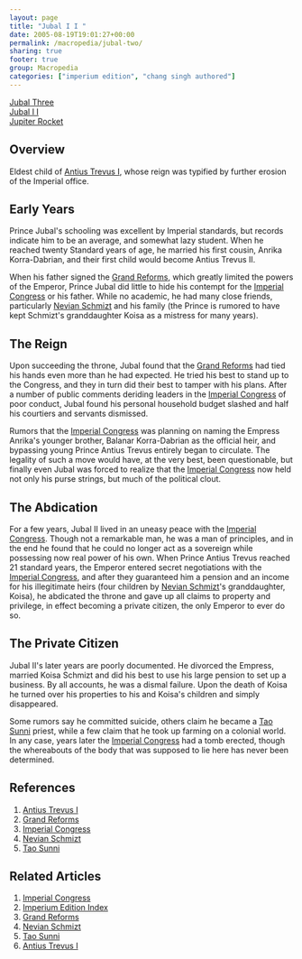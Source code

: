 ```yaml
---
layout: page
title: "Jubal I I "
date: 2005-08-19T19:01:27+00:00
permalink: /macropedia/jubal-two/
sharing: true
footer: true
group: Macropedia
categories: ["imperium edition", "chang singh authored"]
---
```


<div class='row'>
	<div class='col-md-4'><a href='/macropedia/jubal-three'>Jubal Three</a></div>
	<div class='col-md-4'><a href='/macropedia/jubal-two'>Jubal I I </a></div>
	<div class='col-md-4'><a href='/macropedia/jupiter-rocket'>Jupiter Rocket</a></div>
</div>




## Overview
Eldest child of [Antius Trevus I](/macropedia/antius-trevus-one), whose reign was typified by further erosion of the Imperial office.

## Early Years
Prince Jubal's schooling was excellent by Imperial standards, but records indicate him to be an average, and somewhat lazy student.  When he reached twenty Standard years of age, he married his first cousin, Anrika Korra-Dabrian, and their first child would become Antius Trevus II.

When his father signed the [Grand Reforms](/macropedia/grand-reforms), which greatly limited the powers of the Emperor, Prince Jubal did little to hide his contempt for the [Imperial Congress](/macropedia/imperial-congress) or his father.  While no academic, he had many close friends, particularly [Nevian Schmizt](/macropedia/nevian-schmizt) and his family (the Prince is rumored to have kept Schmizt's granddaughter Koisa as a mistress for many years).  

## The Reign
Upon succeeding the throne, Jubal found that the [Grand Reforms](/macropedia/grand-reforms) had tied his hands even more than he had expected.  He tried his best to stand up to the Congress, and they in turn did their best to tamper with his plans.  After a number of public comments deriding leaders in the [Imperial Congress](/macropedia/imperial-congress) of poor conduct, Jubal found his personal household budget slashed and half his courtiers and servants dismissed.

Rumors that the [Imperial Congress](/macropedia/imperial-congress) was planning on naming the Empress Anrika's younger brother, Balanar Korra-Dabrian as the official heir, and bypassing young Prince Antius Trevus entirely began to circulate.  The legality of such a move would have, at the very best, been questionable, but finally even Jubal was forced to realize that the [Imperial Congress](/macropedia/imperial-congress) now held not only his purse strings, but much of the political clout.

## The Abdication
For a few years, Jubal II lived in an uneasy peace with the [Imperial Congress](/macropedia/imperial-congress).  Though not a remarkable man, he was a man of principles, and in the end he found that he could no longer act as a sovereign while possessing now real power of his own.  When Prince Antius Trevus reached 21 standard years, the Emperor entered secret negotiations with the [Imperial Congress](/macropedia/imperial-congress), and after they guaranteed him a pension and an income for his illegitimate heirs (four children by [Nevian Schmizt](/macropedia/nevian-schmizt)'s granddaughter, Koisa), he abdicated the throne and gave up all claims to property and privilege, in effect becoming a private citizen, the only Emperor to ever do so.

## The Private Citizen
Jubal II's later years are poorly documented.  He divorced the Empress, married Koisa Schmizt and did his best to use his large pension to set up a business.  By all accounts, he was a dismal failure.  Upon the death of Koisa he turned over his properties to his and Koisa's children and simply disappeared.  

Some rumors say he committed suicide, others claim he became a [Tao Sunni](/macropedia/tao-sunni) priest, while a few claim that he took up farming on a colonial world.  In any case, years later the [Imperial Congress](/macropedia/imperial-congress) had a tomb erected, though the whereabouts of the body that was supposed to lie here has never been determined.

## References
1. [Antius Trevus I](/macropedia/antius-trevus-one)
1. [Grand Reforms](/macropedia/grand-reforms)
1. [Imperial Congress](/macropedia/imperial-congress)
1. [Nevian Schmizt](/macropedia/nevian-schmizt)
1. [Tao Sunni](/macropedia/tao-sunni)

## Related Articles

1. [Imperial Congress](/macropedia/imperial-congress)
2. [Imperium Edition Index](/macropedia/imperium-edition-index)
3. [Grand Reforms](/macropedia/grand-reforms)
4. [Nevian Schmizt](/macropedia/nevian-schmizt)
5. [Tao Sunni](/macropedia/tao-sunni)
6. [Antius Trevus I](/macropedia/antius-trevus-one)


 
